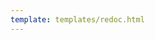 ```yaml
---
template: templates/redoc.html
---
```


<redoc spec-url="{{base_path}}/apis/restapis/application-management.yaml"></redoc>
